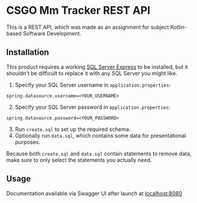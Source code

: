 # CSGO Mm Tracker REST API

This is a REST API, which was made as an assignment for subject Kotlin-based Software Development.

## Installation

This product requires a working [SQL Server Express](https://www.microsoft.com/en-us/sql-server/sql-server-downloads) to be installed, but it shouldn't be difficult to replace it with any SQL Server you might like.

1. Specify your SQL Server username in `application.properties`:
```
spring.datasource.username=<YOUR_USERNAME>
```
2. Specify your SQL Server password in `application.properties`:
```
spring.datasource.password=<YOUR_PASSWORD>
```
3. Run `create.sql` to set up the required schema.
4. Optionally run `data.sql`, which contains some data for presentational purposes.

Because both `create.sql` and `data.sql` contain statements to remove data, make sure to only select the statements you actually need.

## Usage

Documentation available via Swagger UI after launch at [localhost:8080](http://localhost:8080/swagger-ui/index.html#/)